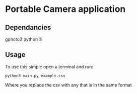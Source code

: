 # Portable Camera application

## Dependancies
gphoto2
python 3

## Usage
To use this simple open a terminal and run: 

```
python3 main.py example.csv 
```

Where you replace the csv with any that is in the same format
